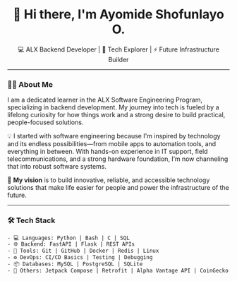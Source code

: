 <!-- README.md -->

<h1 align="center">👋 Hi there, I'm Ayomide Shofunlayo O.</h1>
<p align="center">
  💻 ALX Backend Developer | 🔧 Tech Explorer | ⚡ Future Infrastructure Builder
</p>

---

### 👨‍💻 About Me

I am a dedicated learner in the ALX Software Engineering Program, specializing in backend development. My journey into tech is fueled by a lifelong curiosity for how things work and a strong desire to build practical, people-focused solutions.

💡 I started with software engineering because I'm inspired by technology and its endless possibilities—from mobile apps to automation tools, and everything in between. With hands-on experience in IT support, field telecommunications, and a strong hardware foundation, I’m now channeling that into robust software systems.

🚀 **My vision** is to build innovative, reliable, and accessible technology solutions that make life easier for people and power the infrastructure of the future.

---

### 🛠️ Tech Stack

```html
- 💻 Languages: Python | Bash | C | SQL
- 🌐 Backend: FastAPI | Flask | REST APIs
- 🧠 Tools: Git | GitHub | Docker | Redis | Linux
- ⚙️ DevOps: CI/CD Basics | Testing | Debugging
- 📦 Databases: MySQL | PostgreSQL | SQLite
- 🧰 Others: Jetpack Compose | Retrofit | Alpha Vantage API | CoinGecko API

